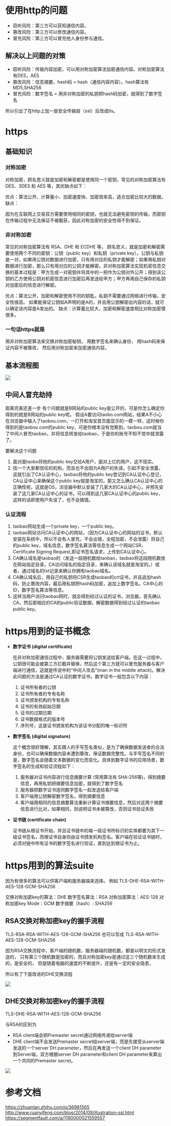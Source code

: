 # 使用http的问题

-  窃听风险：第三方可以获知通信内容。
-  篡改风险：第三方可以修改通信内容。
-  冒充风险：第三方可以冒充他人身份参与通信。

## 解决以上问题的对策

-  窃听风险：传输内容加密，可以用对称加密算法加密通信内容。对称加密算法有DES，AES
-  篡改风险：信息摘要，hash码 = hash（通信内容内容）。hash算法有MD5,SHA256
-  冒充风险：数字签名 = 用非对称加密的私钥把hash码加密，就得到了数字签名

所以引出了在http上加一层安全传输层（ssl）后改成tls。

# https

## 基础知识

### 对称加密
对称加密，顾名思义就是加密和解密都是使用同一个密钥，常见的对称加密算法有 DES、3DES 和 AES 等，其优缺点如下：

优点：算法公开、计算量小、加密速度快、加密效率高，适合加密比较大的数据。
缺点：

因为在互联网上交易双方需要使用相同的密钥，也就无法避免密钥的传输，而密钥在传输过程中无法保证不被截获，因此对称加密的安全性得不到保证。

### 非对称加密
常见的对称加密算法有 RSA、DHE 和 ECDHE 等，
顾名思义，就是加密和解密需要使用两个不同的密钥：公钥（public key）和私钥（private key）。公钥与私钥是一对，如果用公钥对数据进行加密，只有用对应的私钥才能解密；如果用私钥对数据进行加密，那么只有用对应的公钥才能解密。非对称加密算法实现机密信息交换的基本过程是：甲方生成一对密钥并将其中的一把作为公钥对外公开；得到该公钥的乙方使用公钥对机密信息进行加密后再发送给甲方；甲方再用自己保存的私钥对加密后的信息进行解密。

优点：算法公开，加密和解密使用不同的钥匙，私钥不需要通过网络进行传输，安全性很高。
      如果能保证公钥如A声明的是A的，并且用公钥解密出内容的话，就可以确定该内容是A发出的。
缺点：计算量比较大，加密和解密速度相比对称加密慢很多。

### 一句话https就是
用非对称加密算法来交换对称加密秘钥，
用数字签名来确认身份，
用hash码来保证内容不被篡改，
然后用对称加密来加密通信内容。

## 基本流程图

![](img/2021-11-17-23-13-35.png)

## 中间人冒充劫持
距离完美还差一步
有个问题就是B网站的public key是公开的，可是你怎么确定你得到的就是B网站的public key呢。
假设A要访问taobo.com网站，结果A不小心在浏览器中输入了taobou.com，一打开和淘宝首页面显示的一模一样，这时候你得到的是taobou.com的public key，可是你根本没有觉察到，taobou.com就当了中间人冒充taobao，并将信息转发给taobao，于是你的账号不知不觉中就泄露了。

要解决这个问题
1. 面对面taobo将他的public key交给A用户，面对上亿的用户，这不现实。
2. 找一个大家都信任的机构，而且也不会因为A用户的失误，引起不安全泄露，这就引出了CA认证中心，taobao将他的public key登记到CA认证中心登记，CA认证中心来确保这个public key就是淘宝的，那又怎么确认CA认证中心的正确性呢，这就是OS，浏览器中默认安装了几家大的CA认证中心，并预先安装了这几家CA认证中心的证书，可以得到这几家CA认证中心的public key，这样的话即使用户失误了，也不会搞错。
### 认证流程
1. taobao网站生成一个private key，一个public key。
2. taobao网站访问CA认证中心的网站，（因为CA认证中心的网站的证书，默认安装在系统中，所以不会有人冒充，不会出错，全程加密，不会泄露）将自己的public key，域名信息，数字签名算法等信息生成一个网站CSR，Certificate Signing Request,即证书签名请求，上传到CA认证中心。
3. CA确认域名是taobao的（发送一段随机数给taobao，taobao将这段随机数放在网站指定目录，CA访问域名的指定目录，来确认该域名就是淘宝的。）或者，通过域名的txt记录来确认你拥有taobao域名。
4. CA确认域名后，用自己的私钥将CSR生成taobao的crt证书，并且追加hash码，防止篡改内容，最后用私钥把hash码加密，追加上数字签名，CA中心的ID，数字签名算法等信息。
5. 这样当用户访问taobao网时，就会得到经过认证的证书，浏览器，首先确认CA，然后那相应的CA的public验证数据，解密数据得到经过认证的taobao public key。

# https用到的证书概念

- **数字证书 (digital certificate)**

  在非对称加密通信过程中，服务器需要将公钥发送给客户端，在这一过程中，公钥很可能会被第三方拦截并替换，然后这个第三方就可以冒充服务器与客户端进行通信，这就是传说中的“中间人攻击”(man in the middle attack)。解决此问题的方法是通过CA认证的数字证书，数字证书一般包含以下内容：

  1. 证书所有者的公钥
  2. 证书所有者的专有名称
  3. 证书颁发机构的专有名称
  4. 证书的有效起始日期
  5. 证书的过期日期
  6. 证书数据格式的版本号
  7. 序列号，这是证书颁发机构为该证书分配的唯一标识符

  

- **数字签名 (digital signature)**

  这个概念很好理解，其实跟人的手写签名类似，是为了确保数据发送者的合法身份，也可以确保数据内容未遭到篡改，保证数据完整性。与手写签名不同的是，数字签名会随着文本数据的变化而变化。具体到数字证书的应用场景，数字签名的生成和验证流程如下：

  1. 服务器对证书内容进行信息摘要计算 (常用算法有 SHA-256等)，得到摘要信息，再用私钥把摘要信息加密，就得到了数字签名
  2. 服务器把数字证书连同数字签名一起发送给客户端
  3. 客户端用公钥解密数字签名，得到摘要信息
  4. 客户端用相同的信息摘要算法重新计算证书摘要信息，然后对这两个摘要信息进行比对，如果相同，则说明证书未被篡改，否则证书验证失败

- **证书链 (certificate chain)**

  证书链从根证书开始，并且证书链中的每一级证书所标识的实体都要为其下一级证书签名，而根证书自身则由证书颁发机构签名。客户端在验证证书链时，必须对链中所有证书的数字签名进行验证，直到达到根证书为止。


# https用到的算法suite

因为有很多的算法可以供客户端和服务器端来选择。
例如 TLS-DHE-RSA-WITH-AES-128-GCM-SHA256

交换对称加密key的算法：DHE
数字签名算法：RSA
对称加密算法：AES-128
对称加密key Mode：GCM
数字摘要（hash）: SHA256


## RSA交换对称加密key的握手流程

TLS-RSA-RSA-WITH-AES-128-GCM-SHA256
也可以写成 TLS-RSA-WITH-AES-128-GCM-SHA256

因为RSA交换流程中，客户端的随机数，服务器端的随机数，都是以明文的形式发送的，
只有第三个随机数是加密的，而且对称加密key是通过这三个随机数来生成的，是安全的，
但是随着电脑的速度的不断提升，还是有一定的安全隐患，

所以有了下面改进的DHE交换流程

![](img/2021-11-18-01-36-12.png)

## DHE交换对称加密key的握手流程

TLS-DHE-RSA-WITH-AES-128-GCM-SHA256

与RSA的区别为

- RSA client端会把Premaster secret通过网络传递给server端
- DHE client端不会发送Premaster secret给server端，而是先接受从server端发送的一个server DH parameter，然后在再发送一个client DH parameter到Server端，双方根据server DH parameter和client DH parameter来算出一个共同的Premaster secret。



![](img/2021-11-18-01-40-12.png)

# 参考文档

https://zhuanlan.zhihu.com/p/36981565
http://www.ruanyifeng.com/blog/2014/09/illustration-ssl.html
https://segmentfault.com/a/1190000021559557
